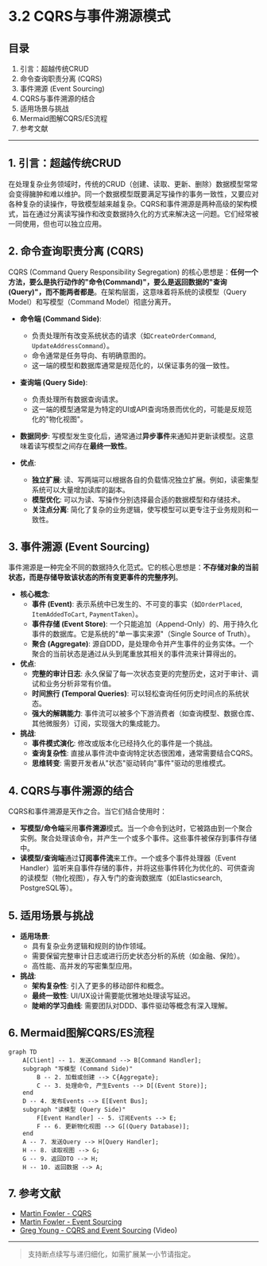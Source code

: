 # 3.2 CQRS与事件溯源模式

## 目录

1. 引言：超越传统CRUD
2. 命令查询职责分离 (CQRS)
3. 事件溯源 (Event Sourcing)
4. CQRS与事件溯源的结合
5. 适用场景与挑战
6. Mermaid图解CQRS/ES流程
7. 参考文献

---

## 1. 引言：超越传统CRUD

在处理复杂业务领域时，传统的CRUD（创建、读取、更新、删除）数据模型常常会变得臃肿和难以维护。同一个数据模型既要满足写操作的事务一致性，又要应对各种复杂的读操作，导致模型越来越复杂。CQRS和事件溯源是两种高级的架构模式，旨在通过分离读写操作和改变数据持久化的方式来解决这一问题。它们经常被一同使用，但也可以独立应用。

## 2. 命令查询职责分离 (CQRS)

CQRS (Command Query Responsibility Segregation) 的核心思想是：**任何一个方法，要么是执行动作的"命令(Command)"，要么是返回数据的"查询(Query)"，而不能两者都是**。在架构层面，这意味着将系统的读模型（Query Model）和写模型（Command Model）彻底分离开。

- **命令端 (Command Side)**:
  - 负责处理所有改变系统状态的请求（如`CreateOrderCommand`, `UpdateAddressCommand`）。
  - 命令通常是任务导向、有明确意图的。
  - 这一端的模型和数据库通常是规范化的，以保证事务的强一致性。
- **查询端 (Query Side)**:
  - 负责处理所有数据查询请求。
  - 这一端的模型通常是为特定的UI或API查询场景而优化的，可能是反规范化的"物化视图"。
- **数据同步**: 写模型发生变化后，通常通过**异步事件**来通知并更新读模型。这意味着读写模型之间存在**最终一致性**。

- **优点**:
  - **独立扩展**: 读、写两端可以根据各自的负载情况独立扩展。例如，读密集型系统可以大量增加读库的副本。
  - **模型优化**: 可以为读、写操作分别选择最合适的数据模型和存储技术。
  - **关注点分离**: 简化了复杂的业务逻辑，使写模型可以更专注于业务规则和一致性。

## 3. 事件溯源 (Event Sourcing)

事件溯源是一种完全不同的数据持久化范式。它的核心思想是：**不存储对象的当前状态，而是存储导致该状态的所有变更事件的完整序列**。

- **核心概念**:
  - **事件 (Event)**: 表示系统中已发生的、不可变的事实（如`OrderPlaced`, `ItemAddedToCart`, `PaymentTaken`）。
  - **事件存储 (Event Store)**: 一个只能追加（Append-Only）的、用于持久化事件的数据库。它是系统的"单一事实来源"（Single Source of Truth）。
  - **聚合 (Aggregate)**: 源自DDD，是处理命令并产生事件的业务实体。一个聚合的当前状态是通过从头到尾重放其相关的事件流来计算得出的。
- **优点**:
  - **完整的审计日志**: 永久保留了每一次状态变更的完整历史，这对于审计、调试和业务分析非常有价值。
  - **时间旅行 (Temporal Queries)**: 可以轻松查询任何历史时间点的系统状态。
  - **强大的解耦能力**: 事件流可以被多个下游消费者（如查询模型、数据仓库、其他微服务）订阅，实现强大的集成能力。
- **挑战**:
  - **事件模式演化**: 修改或版本化已经持久化的事件是一个挑战。
  - **查询复杂性**: 直接从事件流中查询特定状态很困难，通常需要结合CQRS。
  - **思维转变**: 需要开发者从"状态"驱动转向"事件"驱动的思维模式。

## 4. CQRS与事件溯源的结合

CQRS和事件溯源是天作之合。当它们结合使用时：

- **写模型/命令端**采用**事件溯源**模式。当一个命令到达时，它被路由到一个聚合实例。聚合处理该命令，并产生一个或多个事件。这些事件被保存到事件存储中。
- **读模型/查询端**通过**订阅事件流**来工作。一个或多个事件处理器（Event Handler）监听来自事件存储的事件，并将这些事件转化为优化的、可供查询的读模型（物化视图），存入专门的查询数据库（如Elasticsearch, PostgreSQL等）。

## 5. 适用场景与挑战

- **适用场景**:
  - 具有复杂业务逻辑和规则的协作领域。
  - 需要保留完整审计日志或进行历史状态分析的系统（如金融、保险）。
  - 高性能、高并发的写密集型应用。
- **挑战**:
  - **架构复杂性**: 引入了更多的移动部件和概念。
  - **最终一致性**: UI/UX设计需要能优雅地处理读写延迟。
  - **陡峭的学习曲线**: 需要团队对DDD、事件驱动等概念有深入理解。

## 6. Mermaid图解CQRS/ES流程

```mermaid
graph TD
    A[Client] -- 1. 发送Command --> B[Command Handler];
    subgraph "写模型 (Command Side)"
        B -- 2. 加载或创建 --> C{Aggregate};
        C -- 3. 处理命令, 产生Events --> D[(Event Store)];
    end
    D -- 4. 发布Events --> E[Event Bus];
    subgraph "读模型 (Query Side)"
        F[Event Handler] -- 5. 订阅Events --> E;
        F -- 6. 更新物化视图 --> G[(Query Database)];
    end
    A -- 7. 发送Query --> H[Query Handler];
    H -- 8. 读取视图 --> G;
    G -- 9. 返回DTO --> H;
    H -- 10. 返回数据 --> A;
```

## 7. 参考文献

- [Martin Fowler - CQRS](https://martinfowler.com/bliki/CQRS.html)
- [Martin Fowler - Event Sourcing](https://martinfowler.com/eaaDev/EventSourcing.html)
- [Greg Young - CQRS and Event Sourcing](https://www.youtube.com/watch?v=JHGkaShoyNs) (Video)

---
> 支持断点续写与递归细化，如需扩展某一小节请指定。
